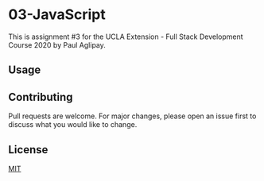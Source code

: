 # 03-JavaScript

This is assignment #3 for the UCLA Extension - Full Stack Development Course 2020 by Paul Aglipay.

## Usage

## Contributing
Pull requests are welcome. For major changes, please open an issue first to discuss what you would like to change.

## License
[MIT](https://choosealicense.com/licenses/mit/)